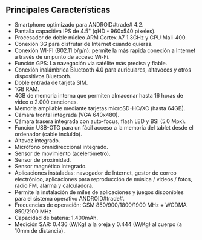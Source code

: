 ## Principales Características

* Smartphone optimizado para ANDROID#trade# 4.2.
* Pantalla capacitiva IPS de 4.5" (qHD - 960x540 pixeles).
* Procesador de doble núcleo ARM Cortex A7 1.3GHz y GPU Mali-400.
* Conexión 3G para disfrutar de Internet cuando quieras. 
* Conexión WI-FI (802.11 b/g/n): permite la más rapida conexión a Internet a través de un punto de acceso Wi-Fi.
* Función GPS: La navegación via satélite más precisa y fiable. 
* Conexión inalámbrica Bluetooth 4.0 para auriculares, altavoces y otros dispositivos Bluetooth.
* Doble entrada de tarjeta SIM.
* 1GB RAM.
* 4GB de memoria interna que permiten almacenar hasta 16 horas de video o 2.000 canciones.
* Memoria ampliable mediante tarjetas microSD-HC/XC (hasta 64GB).
* Cámara frontal integrada (VGA 640x480).
* Cámara trasera integrada con auto-focus, flash LED y BSI (5.0 Mpx).
* Función USB-OTG para un fácil acceso a la memoria del tablet desde el ordenador (cable incluído).
* Altavoz integrado.
* Micrófono omnidireccional integrado.
* Sensor de movimiento (acelerómetro).
* Sensor de proximidad. 
* Sensor magnético integrado. 
* Aplicaciones instaladas: navegador de Internet, gestor de correo electrónico, aplicaciones para reproducción de música / videos / fotos, radio FM, alarma y calculadora.
* Permite la instalación de miles de aplicaciones y juegos disponibles para el sistema operativo ANDROID#trade#.
* Frecuencias de operación: GSM 850/900/1800/1900 MHz + WCDMA 850/2100 MHz
* Capacidad de batería: 1.400mAh.
* Medición SAR: 0.436 (W/Kg) a la oreja y 0.444 (W/Kg) al cuerpo (a 10mm de distancia).
